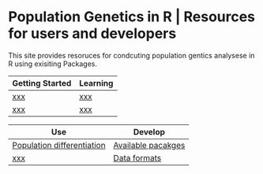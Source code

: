 # Population Genetics in R | Resources for users and developers

This site provides resoruces for condcuting population gentics analysese in R using exisiting Packages.

| Getting Started | Learning |
|-----------------|----------|
| [xxx]() | [xxx]() | 
| [xxx]() | [xxx]() | 

| Use | Develop |
|-----------------|----------|
| [Population differentiation]() | [Available pacakges]() | 
| [xxx]() | [Data formats]() | 



